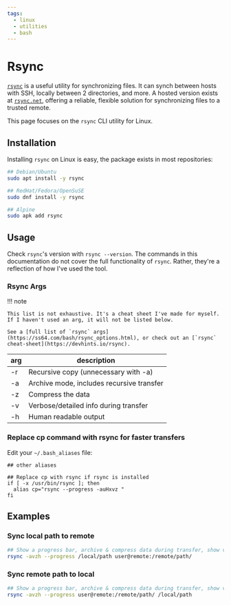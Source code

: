 ```yaml
---
tags:
  - linux
  - utilities
  - bash
---
```


# Rsync

[`rsync`](https://www.man7.org/linux/man-pages/man1/rsync.1.html) is a useful utility for synchronizing files. It can synch between hosts with SSH, locally between 2 directories, and more. A hosted version exists at [`rsync.net`](https://rsync.net), offering a reliable, flexible solution for synchronizing files to a trusted remote.

This page focuses on the `rsync` CLI utility for Linux.

## Installation

Installing `rsync` on Linux is easy, the package exists in most repositories:

```bash title="Install rsync"
## Debian/Ubuntu
sudo apt install -y rsync

## RedHat/Fedora/OpenSuSE
sudo dnf install -y rsync

## Alpine
sudo apk add rsync

```

## Usage

Check `rsync`'s version with `rsync --version`. The commands in this documentation do not cover the full functionality of `rsync`. Rather, they're a reflection of how I've used the tool.

### Rsync Args

!!! note

    This list is not exhaustive. It's a cheat sheet I've made for myself. If I haven't used an arg, it will not be listed below.

    See a [full list of `rsync` args](https://ss64.com/bash/rsync_options.html), or check out an [`rsync` cheat-sheet](https://devhints.io/rsync).

| arg | description                               |
| --- | ----------------------------------------- |
| -r  | Recursive copy (unnecessary with -a)      |
| -a  | Archive mode, includes recursive transfer |
| -z  | Compress the data                         |
| -v  | Verbose/detailed info during transfer     |
| -h  | Human readable output                     |

### Replace cp command with rsync for faster transfers

Edit your `~/.bash_aliases` file:

```text title="~/.bash_aliases" linenums="1"
## other aliases

## Replace cp with rsync if rsync is installed
if [ -x /usr/bin/rsync ]; then
  alias cp="rsync --progress -auHxvz "
fi

```

## Examples

### Sync local path to remote

```bash title="rsync local path to remote" linenums="1"
## Show a progress bar, archive & compress data during transfer, show verbose & human-readable output
rsync -avzh --progress /local/path user@remote:/remote/path/
```

### Sync remote path to local

```bash title="rsync remote path to local" linenums="1"
## Show a progress bar, archive & compress data during transfer, show verbose & human-readable output
rsync -avzh --progress user@remote:/remote/path/ /local/path
```

